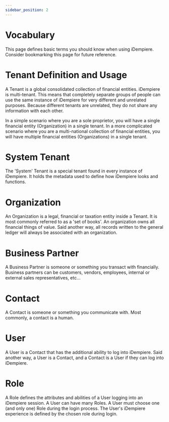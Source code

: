 ```yaml
---
sidebar_position: 2
---
```

# Vocabulary

This page defines basic terms you should know when using iDempiere. Consider bookmarking this page for future reference.

# Tenant Definition and Usage

A Tenant is a global consolidated collection of financial entities. iDempiere is multi-tenant. This means that completely separate groups of people can use the same instance of iDempiere for very different and unrelated purposes. Because different tenants are unrelated, they do not share any information with each other.

In a simple scenario where you are a sole proprietor, you will have a single financial entity (Organization) in a single tenant. In a more complicated scenario where you are a multi-national collection of financial entities, you will have multiple financial entities (Organizations) in a single tenant.

# System Tenant

The 'System' Tenant is a special tenant found in every instance of iDempiere. It holds the metadata used to define how iDempiere looks and functions.

# Organization 

An Organization is a legal, financial or taxation entity inside a Tenant. It is most commonly referred to as a 'set of books'. An organization owns all financial things of value. Said another way, all records written to the general ledger will always be associated with an organization.

# Business Partner

A Business Partner is someone or something you transact with financially. Business partners can be customers, vendors, employees, internal or external sales representatives, etc... 

# Contact

A Contact is someone or something you communicate with. Most commonly, a contact is a human.

# User

A User is a Contact that has the additional ability to log into iDempiere. Said another way, a User is a Contact, and a Contact is a User if they can log into iDempiere.

# Role

A Role defines the attributes and abilities of a User logging into an iDempiere session. A User can have many Roles. A User must choose one (and only one) Role during the login process. The User's iDempiere experience is defined by the chosen role during login.

